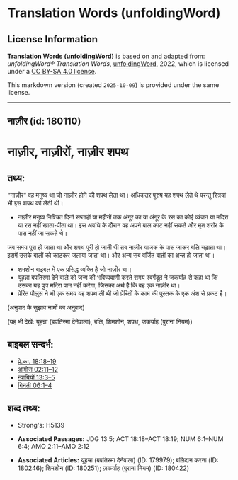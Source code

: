 # Translation Words (unfoldingWord)

## License Information

**Translation Words (unfoldingWord)** is based on and adapted from: _unfoldingWord® Translation Words_, [unfoldingWord](https://unfoldingword.org/utw), 2022, which is licensed under a [CC BY-SA 4.0 license](https://creativecommons.org/licenses/by-sa/4.0/legalcode.en).

This markdown version (created `2025-10-09`) is provided under the same license.



--------------------------------

## नाज़ीर (id: 180110)

नाज़ीर, नाज़ीरों, नाज़ीर शपथ
===========================

तथ्य:
-----

“नाज़ीर” वह मनुष्य था जो नाज़ीर होने की शपथ लेता था। अधिकतर पुरुष यह शपथ लेते थे परन्तु स्त्रियां भी इस शपथ को लेती थी।

* नाज़ीर मनुष्य निश्चित दिनों सप्ताहों या महीनों तक अंगूर का या अंगूर के रस का कोई व्यंजन या मदिरा या रस नहीं खाता\-पीता था। इस अवधि के दौरान वह अपने बाल काट नहीं सकते और मृत शरीर के पास नहीं जा सकते थे।

जब समय पूरा हो जाता था और शपथ पूरी हो जाती थी तब नाज़ीर याजक के पास जाकर बलि चढ़ाता था। इसमें उसके बालों को काटकर जलाया जाता था। और अन्य सब वर्जित बातों का अन्त हो जाता था।

* शमशोन बाइबल में एक प्रसिद्ध व्यक्ति है जो नाज़ीर था।
* यूहन्ना बपतिस्मा देने वाले को जन्म की भविष्यवाणी करते समय स्वर्गदूत ने जकर्याह से कहा था कि उसका यह पुत्र मदिरा पान नहीं करेगा, जिसका अर्थ है कि वह एक नाज़ीर था।
* प्रेरित पौलुस ने भी एक समय यह शपथ ली थी जो प्रेरितों के काम की पुस्तक के एक अंश से प्रकट है।

(अनुवाद के सुझाव नामों का अनुवाद)

(यह भी देखें: यूहन्ना (बपतिस्मा देनेवाला), बलि, शिमशोन, शपथ, जकर्याह (पुराना नियम))

बाइबल सन्दर्भ:
--------------

* [प्रे.का. 18:18–19](https://ref.ly/Acts18:18-Acts18:19)
* [आमोस 02:11–12](https://ref.ly/Amos2:11-Amos2:12)
* [न्यायियों 13:3–5](https://ref.ly/Judg13:3-Judg13:5)
* [गिनती 06:1–4](https://ref.ly/Num6:1-Num6:4)

शब्द तथ्य:
----------

* Strong's: H5139

* **Associated Passages:** JDG 13:5; ACT 18:18–ACT 18:19; NUM 6:1–NUM 6:4; AMO 2:11–AMO 2:12
* **Associated Articles:** यूहन्ना (बपतिस्मा देनेवाला) (ID: 179979); बलिदान करना (ID: 180246); शिमशोन (ID: 180251); ज़कर्याह (पुराना नियम) (ID: 180422)

